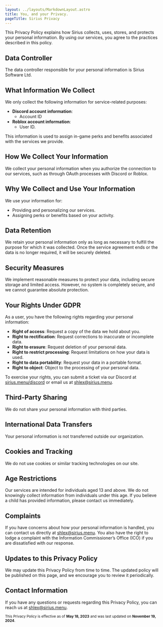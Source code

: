 ```yaml
---
layout: ../layouts/MarkdownLayout.astro
title: You, and your Privacy.
pageTitle: Sirius Privacy
---
```


This Privacy Policy explains how Sirius collects, uses, stores, and protects your personal information. By using our services, you agree to the practices described in this policy.  

## Data Controller  
The data controller responsible for your personal information is Sirius Software Ltd.  

## What Information We Collect  
We only collect the following information for service-related purposes:  
- **Discord account information**:  
  - Account ID
- **Roblox account information**:  
  - User ID.  

This information is used to assign in-game perks and benefits associated with the services we provide.  

## How We Collect Your Information  
We collect your personal information when you authorize the connection to our services, such as through OAuth processes with Discord or Roblox.  

## Why We Collect and Use Your Information  
We use your information for:  
- Providing and personalizing our services.  
- Assigning perks or benefits based on your activity.  

## Data Retention  
We retain your personal information only as long as necessary to fulfill the purpose for which it was collected. Once the service agreement ends or the data is no longer required, it will be securely deleted.  

## Security Measures  
We implement reasonable measures to protect your data, including secure storage and limited access. However, no system is completely secure, and we cannot guarantee absolute protection.  

## Your Rights Under GDPR  
As a user, you have the following rights regarding your personal information:  
- **Right of access**: Request a copy of the data we hold about you.  
- **Right to rectification**: Request corrections to inaccurate or incomplete data.  
- **Right to erasure**: Request deletion of your personal data.  
- **Right to restrict processing**: Request limitations on how your data is used.  
- **Right to data portability**: Request your data in a portable format.  
- **Right to object**: Object to the processing of your personal data.  

To exercise your rights, you can submit a ticket via our Discord at [sirius.menu/discord](https://sirius.menu/discord) or email us at shlex@sirius.menu.  

## Third-Party Sharing  
We do not share your personal information with third parties.  

## International Data Transfers  
Your personal information is not transferred outside our organization.  

## Cookies and Tracking  
We do not use cookies or similar tracking technologies on our site.  

## Age Restrictions  
Our services are intended for individuals aged 13 and above. We do not knowingly collect information from individuals under this age. If you believe a child has provided information, please contact us immediately.  

## Complaints  
If you have concerns about how your personal information is handled, you can contact us directly at shlex@sirius.menu. You also have the right to lodge a complaint with the Information Commissioner’s Office (ICO) if you are dissatisfied with our response.  

## Updates to this Privacy Policy  
We may update this Privacy Policy from time to time. The updated policy will be published on this page, and we encourage you to review it periodically.  

## Contact Information  
If you have any questions or requests regarding this Privacy Policy, you can reach us at shlex@sirius.menu.  

<small>This Privacy Policy is effective as of **May 18, 2023** and was last updated on **November 19, 2024**.</small>
